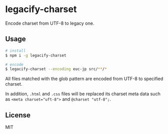 # legacify-charset

Encode charset from UTF-8 to legacy one.

## Usage

```bash
# install
$ npm i -g legacify-charset

# encode
$ legacify-charset --encoding euc-jp src/**/*
```

All files matched with the glob pattern are encoded from UTF-8 to specified charset.

In addition, `.html` and `.css` files will be replaced its charset meta data such as `<meta charset="uft-8">` and `@charset "utf-8";`.

## License

MIT
